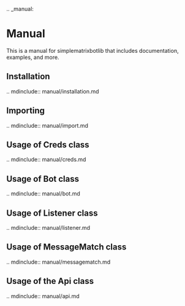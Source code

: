 .. _manual:

# Manual

This is a manual for simplematrixbotlib that includes documentation, examples, and more.

## Installation

.. mdinclude:: manual/installation.md

## Importing

.. mdinclude:: manual/import.md

## Usage of Creds class

.. mdinclude:: manual/creds.md

## Usage of Bot class

.. mdinclude:: manual/bot.md

## Usage of Listener class

.. mdinclude:: manual/listener.md

## Usage of MessageMatch class

.. mdinclude:: manual/messagematch.md

## Usage of the Api class

.. mdinclude:: manual/api.md

